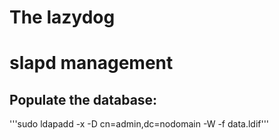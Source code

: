The lazydog
===========

# slapd management

## Populate the database:
'''sudo ldapadd -x -D cn=admin,dc=nodomain -W -f data.ldif'''
